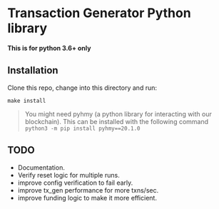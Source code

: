 # Transaction Generator Python library

**This is for python 3.6+ only**

## Installation

Clone this repo, change into this directory and run:
```
make install
```

> You might need pyhmy (a python library for interacting with our blockchain). This can be installed with the following
command `python3 -m pip install pyhmy==20.1.0`

## TODO
* Documentation.
* Verify reset logic for multiple runs.
* improve config verification to fail early.
* improve tx_gen performance for more txns/sec.
* improve funding logic to make it more efficient.